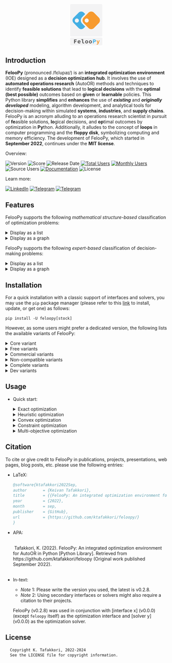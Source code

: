 
<p align="center">
   <img src="miscellaneous/logo/logo1.png" width="20%">
</p>

## Introduction

**FelooPy** (pronounced /fɛlupaɪ/) is an **integrated optimization environment** (IOE) designed as a **decision optimization hub**. It involves the use of **automated operations research** (AutoOR) methods and techniques to identify **feasible solutions** that lead to **logical decisions** with the **optimal (best possible)** outcomes based on **given** or **learnable** policies. This Python library **simplifies** and **enhances** the use of **_existing_** and **_originally developed_** modeling, algorithm development, and analytical tools for decision-making within simulated **systems**, **industries**, and **supply chains**. FelooPy is an acronym alluding to an operations research scientist in pursuit of **fe**asible solutions, **lo**gical decisions, and **op**timal outcomes by optimization in **Py**thon. Additionally, it alludes to the concept of **loops** in computer programming and the **floppy disk**, symbolizing computing and memory efficiency. The development of FelooPy, which started in **September 2022**, continues under the **MIT license**.

Overview:

![Version](https://img.shields.io/static/v1?label=latest&message=v0.2.8&color=darkgreen)
![Score](https://img.shields.io/github/stars/ktafakkori/feloopy?label=score&color=darkgreen)
![Release Date](https://img.shields.io/github/release-date/ktafakkori/feloopy?label=release%20date&color=darkgreen)
[![Total Users](https://static.pepy.tech/personalized-badge/feloopy?period=total&units=international_system&left_color=grey&right_color=blue&left_text=total%20users)](https://pepy.tech/project/feloopy?&left_text=totalusers)
[![Monthly Users](https://img.shields.io/pypi/dm/feloopy?label=monthly%20users&color=blue)](https://pypistats.org/packages/feloopy)
![Source Users](https://img.shields.io/github/downloads/ktafakkori/feloopy/total?label=source%20users&color=blue)
[![Documentation](https://readthedocs.org/projects/feloopy/badge/?version=latest&color=darkgreen)](https://feloopy.readthedocs.io/en/latest/?badge=latest&color=darkgreen)
![License](https://img.shields.io/static/v1?label=license&message=MIT&color=darkred)

Learn more:

[![LinkedIn](https://img.shields.io/badge/LinkedIn%20Group%20-blue?&color=darkblue&label=join)](https://www.linkedin.com/groups/12881077/) [![Telegram](https://img.shields.io/badge/Telegram%20Group%20-blue?&color=darkblue&label=join)](https://t.me/feloop_group)
[![Telegram](https://img.shields.io/badge/Instagram%20Page%20-blue?&color=darkblue&label=follow)](https://instagram.com/feloop_page)

## Features

FelooPy supports the following _mathematical structure-based_ classification of optimization problems:

<details>
<summary>Display as a list</summary>

- Numerical optimization
   - Linear Programming (LP)
      - [Unconstrained] Linear Programming (ULP, or LP)
      - [Constrained] Linear Programming (CLP, or LP)
      - General Linear Programming (GLP, or LP)
   - Non-Linear Programming (NLP)
      - with non-linear objectives
         - [Unconstrained] Quadratic Programming (UQP, or QP)
         - [Constrained] Quadratic Programming (CQP, or QP)
      - with non-linear constraints
         - Second Order Cone Programming (SOCP)
      - with non-linear objectives and constraints
         - General Non-Linear Programming (GNLP)
- Combinatorial optimization
   - Integer Programming (IP)
      - Pure Integer Linear Programming (PILP)
         - [Unconstrained] Pure Integer Linear Programming (UPILP, or PILP)
         - [Constrained] Pure Integer Linear Programming (CPILP, or PILP)
      - Pure Integer Non-Linear Programming (PINLP)
         - with non-linear objectives
            - [Unconstrained] Integer Quadratic Programming (UIQP, IQP, or QUIO)
            - [Unconstrained] Binary Quadratic Programming (UBQP, BQP, or QUBO)
            - [Constrained] Integer Quadratic Programming (CIQP, IQP, or QUIO)
            - [Constrained] Binary Quadratic Programming (CBQP, BQP, or QUBO)
         - with non-linear constraints
         - with non-linear objectives and constraints
            - General Pure Integer Non-Linear Programming (GPINLP)
   - Mixed Integer Programming (MIP)
      - Mixed Integer Linear Programming (MILP)
         - [Unconstrained] Mixed Integer Linear Programming (UMILP, or MILP)
         - [Constrained] Mixed Integer Linear Programming (CMILP, or MILP)
      - Mixed Integer Non-Linear Programming (MINLP)
         - with non-linear objectives
            - [Unconstrained] Mixed Integer Quadratic Programming (UMIQP, or MIQP)
            - [Constrained] Mixed Integer Quadratic Programming (CMIQP, or MIQP)
         - with non-linear constraints
         - with non-linear objectives and constraints
            - General Mixed Integer Non-Linear Programming (GMINLP, or GMIP)

_Credit: Keivan Tafakkori_

</details>

<details>
<summary>Display as a graph</summary>

```mermaid
graph LR 
 CLASS["FelooPy"] --> SUBCLASS1["Numerical Optimization"]
 CLASS["FelooPy"] --> SUBCLASS2["Combinatorial Optimization"]
 SUBCLASS1["Numerical Optimization"] --> A["LP"]
 SUBCLASS1["Numerical Optimization"] --> B["NLP"]
 SUBCLASS2["Combinatorial Optimization"] --> C["IP"]
 SUBCLASS2["Combinatorial Optimization"] --> D["MIP"]
 A["LP"] --> A1["ULP, or LP"]
 A["LP"] --> A2["CLP, or LP"]
 A["LP"] --> A3["GLP, or LP"]
 B["NLP"] --> B1["NLO"]
 B1["NLO"] --> B11["UQP, or QP"]
 B1["NLO"] --> B12["CQP, or QP"]
 B["NLP"] --> B2["NLC"]
 B2["NLC"] --> B21["SOCP"]
 B["NLP"] --> B3["NLOC"]
 B3["NLOC"] --> B31["GNLP"]
 C["IP"] --> C1["PILP"]
 C1["PILP"] --> C11["UPILP, or PILP"]
 C1["PILP"] --> C12["CPILP, or PILP"]
 C["IP"] --> C2["PINLP"]
 C2["PINLP"] --> C21["NLO"]
 C21["NLO"] --> C211["UIQP, IQP, or UQIO"]
 C21["NLO"] --> C212["UBQP, BQP, or UBIO"]
 C21["NLO"] --> C213["CIQP, IQP, or CQIO"]
 C21["NLO"] --> C214["CBQP, BQP, or CBIO"]
 C2["PINLP"] --> C22["NLC"]
 C2["PINLP"] --> C23["NLOC"]
 C23["NLOC"] --> C231["GPINLP"]
 D["MIP"] --> D1["MILP"]  
 D1["MILP"] --> D11["UMILP, or MILP"]
 D1["MILP"] --> D12["CMILP, or MILP"]
 D["MIP"] --> D2["MINLP"]  
 D2["MINLP"] --> D21["NLO"]
 D21["NLO"] --> D211["UMIQP"]
 D21["NLO"] --> D212["CMIQP"]
 D2["MINLP"] --> D22["NLC"]
 D2["MINLP"] --> D23["NLOC"]
 D23["NLOC"] --> D231["GMINLP, or GMIP"]
```

_Credit: Keivan Tafakkori_

</details>


FelooPy supports the following _expert-based_ classification of decision-making problems:

<details>
<summary>Display as a list</summary>

- Multi-Attribute Decision-Making (MADM)
   - Weighting methods
      - without a decision-making matrix
      - with a decision-making matrix
   - Ranking methods
      - Compensatory methods
         - Scoring methods
         - Compromising methods
      - Non-compensatory methods 
         - Conjunctive satisfying methods
         - Lexicographic methods
         - Outranking methods
         
- Group Decision-Making (GDM)

_Credit: Keivan Tafakkori_

</details>

<details>
<summary>Display as a graph</summary>

```mermaid
graph LR 
 CLASS["FelooPy"] --> SUBCLASS1["MADM"]
 CLASS["FelooPy"] --> SUBCLASS2["GDM"]
 SUBCLASS1["MADM"] --> A["Weighting"]
 SUBCLASS1["MADM"] --> B["Ranking"]
 A["Weighting"] --> A1["without decision matrix"]
 A["Weighting"] --> A2["with decision matrix"]
 B["Ranking"] --> B1["Compensatory"]
 B["Ranking"] --> B2["Non-compensatory"]
 B1["Compensatory"] --> B11["Scoring"]
 B1["Compensatory"] --> B12["Compromising"]
 B2["Non-compensatory"] --> B21["Conjunctive satisfying"]
 B2["Non-compensatory"] --> B22["Lexicographic"]
 B2["Non-compensatory"] --> B23["Outranking"]
```
_Credit: Keivan Tafakkori_

</details>

## Installation

For a quick installation with a classic support of interfaces and solvers, you may use the `pip` package manager (please refer to this [link](https://pip.pypa.io/en/stable/installation/) to install, update, or get one) as follows:
   
   ```terminal
   pip install -U feloopy[stock]
   ```

However, as some users might prefer a dedicated version, the following lists the available variants of FelooPy:

<details>
<summary>Core variant</summary>

   This variant installs the base package without any additional features. It installs FelooPy with its common dependencies.

   ```terminal
   pip install -U feloopy
   ```
</details>

<details>
<summary>Free variants</summary>

   - `pico` variant:

      This variant installs the base package without any additional features. It is the same as the core variant. It installs FelooPy with its common dependencies.

      ```terminal
      pip install -U feloopy[pico]
      ```

   - `nano` variant:

      This variant includes a small set of additional features. It installs FelooPy with its common dependencies and the `pymprog` package. 

      ```terminal
      pip install -U feloopy[nano]
      ```

   - `micro` variant:

      This variant includes a moderate set of additional features. It installs FelooPy with its common dependencies and the `pymprog`, `gekko`, and `mealpy` packages.

      ```terminal
      pip install -U feloopy[micro]
      ```

   - `mini` variant:

      This variant includes a large set of additional features. It installs FelooPy with its common dependencies and the `pymprog`, `gekko`, `mealpy`, `ortools`, and `cvxpy` packages.

      ```terminal
      pip install -U feloopy[mini]
      ```   

   - `full` variant:

      This variant includes all available features. It installs FelooPy with its common dependencies and the `pymprog`, `gekko`, `mealpy`, `ortools`, `cvxpy`, `pymoo`, and `pydecision` packages.
      
      ```terminal
      pip install -U feloopy[full]
      ```

   - `stock` variant:

      This variant includes all interface packages. It installs FelooPy with its common dependencies and the `gekko`, `ortools`, `pulp`, `pyomo`, `pymprog`, `picos`, `linopy`, `cvxpy`, `mip`, `mealpy`, `pydecision`, `rsome`, `pymoo`, `niapy`, and `pygad` packages.

      ```terminal
      pip install -U feloopy[stock]
      ```

</details>

<details>
<summary>Commercial variants</summary>

   `plus_gurobi` variant:

   This variant includes the Gurobi solver. It requires a valid Gurobi license. Refer to the [Gurobi website](https://www.gurobi.com/) for more information.

   ```terminal
   pip install -U feloopy[plus_gurobi]
   ```

   `plus_cplex` variant:

   This variant includes the CPLEX solver. It requires a valid CPLEX license. Refer to the [CPLEX website](https://www.ibm.com/analytics/cplex-optimizer) for more information.

   ```terminal
   pip install -U feloopy[plus_cplex]
   ```

   `plus_xpress` variant:

   This variant includes the Xpress solver. It requires a valid Xpress license. Refer to the [Xpress website](https://www.fico.com/en/products/fico-xpress-optimization) for more information.

   ```terminal
   pip install -U feloopy[plus_xpress]
   ```

   `plus_copt` variant:

   This variant includes the COPT solver. It requires a valid COPT license. Refer to the [COPT website](https://shanshu.ai/copt) for more information.

   ```terminal
   pip install -U feloopy[plus_copt]
   ```

</details>

<details>
<summary>Non-compatible variants</summary>

   `only_cylp` variant:

   This variant includes the CyLP solver. It requires a valid CyLP installation. Refer to this [link](https://github.com/coin-or/CyLP) for more information.

   ```terminal
   pip install -U feloopy[plus_cylp]
   ```

   `only_linux` variant:

   This variant includes additional features for Linux-based distros. It installs FelooPy with its common dependencies and the `pymultiobjective` package.

   ```terminal
   pip install -U feloopy[only_linux]
   ```
</details>

<details>
<summary>Complete variants</summary>

   - `hyper` variant:

      This variant includes all interface and solver packages. It installs FelooPy with its common dependencies and the `gekko`, `ortools`, `pulp`, `pyomo`, `pymprog`, `picos`, `linopy`, `cvxpy`, `mip`, `mealpy`, `pydecision`, `rsome`, `pymoo`, `niapy`, `pygad`, `cplex`, `docplex`, `xpress`, `gurobipy`, `cylp`, and `coptpy` packages.

      ```terminal
      pip install -U feloopy[hyper]
      ```

   - `mega` variant:

      This variant includes all interface and solver packages. It installs a complete FelooPy with all its dependencies, regardless of whether they are compatible with your operating system, or not.

      ```terminal
      pip install -U feloopy[mega]
      ```
</details>

<details>
<summary>Dev variants</summary>

   To contribute to the project, support the developer with pull requests, and to get the latest updates, you can install a development variant as follows:

   ```terminal
   pip install -U git+https://github.com/ktafakkori/feloopy.git#egg=feloopy[variant_name]
   ```

   where `variant_name` is one of the above variants. (please refer to this [link](https://git-scm.com/downloads) to install, update, or get `git`.)

</details>

## Usage

- Quick start:

   <details>
   <summary>Exact optimization</summary>

   * _Note_ : Implementing this example at least requires installing the `feloopy[nano]` variant.

   ```python
   from feloopy import *

   # Define a model
   m = model('exact', 'target_model_name', 'pymprog')

   # Define variables
   x = m.bvar(name='x', dim=0)
   y = m.pvar(name='y', dim=0, bound = [0, 10])

   # Define constraints
   m.con(x + y <= 1, label='c1')
   m.con(x - y >= 1, label='c2')

   # Define an objective
   m.obj(x + y)

   # Solve the model
   m.sol(['max'], 'glpk')

   # Report the results
   m.report()
   ```

   <details>
   <summary style="color:green">Display the output</summary>

   ```terminal
   ╭─ FelooPy v0.2.8 ───────────────────────────────────────────────────────────────╮
   │                                                                                │
   │ Date: 2023-12-04                                                Time: 00:00:00 │
   │ Interface: pymprog                                                Solver: glpk │
   │                                                                                │
   ╰────────────────────────────────────────────────────────────────────────────────╯
   ╭─ Model ────────────────────────────────────────────────────────────────────────╮
   │                                                                                │
   │ Name: target_model_name                                                        │
   │ Feature:                                Class:                        Total:   │
   │ Positive variable                       1                             1        │
   │ Binary variable                         1                             1        │
   │ Total variables                         2                             2        │
   │ Objective                               -                             1        │
   │ Constraint                              2                             2        │
   │                                                                                │
   ╰────────────────────────────────────────────────────────────────────────────────╯
   ╭─ Solve ────────────────────────────────────────────────────────────────────────╮
   │                                                                                │
   │ Method: exact                                                  Objective value │
   │ Status:                                                                    max │
   │ optimal                                                                   1.00 │
   │                                                                                │
   ╰────────────────────────────────────────────────────────────────────────────────╯
   ╭─ Metric ───────────────────────────────────────────────────────────────────────╮
   │                                                                                │
   │ CPT (microseconds)                                                      347.00 │
   │ CPT (hour:min:sec)                                                    00:00:00 │
   │                                                                                │
   ╰────────────────────────────────────────────────────────────────────────────────╯
   ╭─ Decision ─────────────────────────────────────────────────────────────────────╮
   │                                                                                │
   │ x = 1.0                                                                        │
   │                                                                                │
   ╰────────────────────────────────────────────────────────────────────────────────╯
   ```
   </details>
   </details>

   <details>
   <summary>Heuristic optimization</summary>

   ```python

   from feloopy import *

   def instance(X):
      
      # Define model instance
      m = model('heuristic', 'representor_model_name', 'feloopy', X)

      # Define variables for the model instance
      x = m.bvar(name='x', dim=0)
      y = m.pvar(name='y', dim=0, bound = [0, 10])

      # Define constraints for the model instance
      m.con(x + y |l| 1, label='c1')
      m.con(x - y |g| 1, label='c2')

      # Define an objective for the model instance
      m.obj((x-1)**2+(y-1)**2)

      # Solve the model instance
      m.sol(['max'], 'ga', {'epoch': 1000, 'pop_size': 100})

      return m[X]

   # Make the main model
   m = make_model(instance)

   # Solve the model
   m.sol(penalty_coefficient=10)

   # Report the results
   m.report()
   ```

   <details>
   <summary style="color:green">Display the output</summary>

   ```terminal
   ╭─ FelooPy v0.2.8 ───────────────────────────────────────────────────────────────╮
   │                                                                                │
   │ Date: 2023-12-04                                                Time: 00:00:00 │
   │ Interface: feloopy                                                  Solver: ga │
   │                                                                                │
   ╰────────────────────────────────────────────────────────────────────────────────╯
   ╭─ Model ────────────────────────────────────────────────────────────────────────╮
   │                                                                                │
   │ Name: representor_model_name                                                   │
   │ Feature:                                Class:                        Total:   │
   │ Positive variable                       1                             1        │
   │ Binary variable                         1                             1        │
   │ Total variables                         2                             2        │
   │ Objective                               -                             1        │
   │ Constraint                              2                             2        │
   │                                                                                │
   ╰────────────────────────────────────────────────────────────────────────────────╯
   ╭─ Solve ────────────────────────────────────────────────────────────────────────╮
   │                                                                                │
   │ Method: heuristic                                              Objective value │
   │ Status:                                                                    max │
   │ feasible (constrained)                                                    1.00 │
   │                                                                                │
   ╰────────────────────────────────────────────────────────────────────────────────╯
   ╭─ Metric ───────────────────────────────────────────────────────────────────────╮
   │                                                                                │
   │ CPT (microseconds)                                                    1.31e+06 │
   │ CPT (hour:min:sec)                                                    00:00:01 │
   │                                                                                │
   ╰────────────────────────────────────────────────────────────────────────────────╯
   ╭─ Decision ─────────────────────────────────────────────────────────────────────╮
   │                                                                                │
   │ x = [1.]                                                                       │
   │                                                                                │
   ╰────────────────────────────────────────────────────────────────────────────────╯
   ```
   </details>
   </details>

   <details>
   <summary>Convex optimization</summary>

   * _Note_ : Implementing this example at least requires installing the `feloopy[mini]` variant.

   ```python
   from feloopy import *

   m = model('convex', 'convex_model_name', 'cvxpy')

   # Define variables
   x = m.ftvar(name='x',shape = 0)

   # Define constraints
   m.con(x <= 1, label='c1')
   m.con(x >= 1, label='c2')

   # Define an objective
   m.obj((x-4)**2)

   # Solve the model
   m.sol(['min'], 'ecos')

   # Report the results
   m.report()
   ```
   <details>
   <summary style="color:green">Display the output</summary>

   ```terminal
   ╭─ FelooPy v0.2.8 ───────────────────────────────────────────────────────────────╮
   │                                                                                │
   │ Date: 2023-12-04                                                Time: 00:00:00 │
   │ Interface: cvxpy                                                  Solver: ecos │
   │                                                                                │
   ╰────────────────────────────────────────────────────────────────────────────────╯
   ╭─ Model ────────────────────────────────────────────────────────────────────────╮
   │                                                                                │
   │ Name: convex_model_name                                                        │
   │ Feature:                                Class:                        Total:   │
   │ Free variable                           1                             1        │
   │ Total variables                         1                             1        │
   │ Objective                               -                             1        │
   │ Constraint                              2                             2        │
   │                                                                                │
   ╰────────────────────────────────────────────────────────────────────────────────╯
   ╭─ Solve ────────────────────────────────────────────────────────────────────────╮
   │                                                                                │
   │ Method: convex                                                 Objective value │
   │ Status:                                                                    min │
   │ optimal                                                                   9.00 │
   │                                                                                │
   ╰────────────────────────────────────────────────────────────────────────────────╯
   ╭─ Metric ───────────────────────────────────────────────────────────────────────╮
   │                                                                                │
   │ CPT (microseconds)                                                    1.06e+04 │
   │ CPT (hour:min:sec)                                                    00:00:00 │
   │                                                                                │
   ╰────────────────────────────────────────────────────────────────────────────────╯
   ╭─ Decision ─────────────────────────────────────────────────────────────────────╮
   │                                                                                │
   │ x = 1.000000005186514                                                          │
   │                                                                                │
   ╰────────────────────────────────────────────────────────────────────────────────╯
   ```
   </details>
   </details>

   <details>
   <summary>Constraint optimization</summary>

   * _Note_ : Implementing this example at least requires installing the `feloopy[mini]` variant.

   ```python
   from feloopy import *

   m = model('constraint', 'satisfaction_model_name', 'ortools_cp')

   # Define variables
   x = m.bvar(name='x', dim=0)
   y = m.ivar(name='y', dim=0, bound = [0, 10])

   # Define constraints
   m.con(x + y <= 1, label='c1')
   m.con(x - y >= 1, label='c2')

   # Define an objective
   m.obj(x + y)

   # Solve the model
   m.sol(['max'], 'ortools')

   # Report the results
   m.report()
   ```
   <details>
   <summary style="color:green">Display the output</summary>

   ```terminal
   ╭─ FelooPy v0.2.8 ───────────────────────────────────────────────────────────────╮
   │                                                                                │
   │ Date: 2023-12-04                                                Time: 00:00:00 │
   │ Interface: ortools_cp                                          Solver: ortools │
   │                                                                                │
   ╰────────────────────────────────────────────────────────────────────────────────╯
   ╭─ Model ────────────────────────────────────────────────────────────────────────╮
   │                                                                                │
   │ Name: satisfier_model_name                                                     │
   │ Feature:                                Class:                        Total:   │
   │ Binary variable                         1                             1        │
   │ Integer variable                        1                             1        │
   │ Total variables                         2                             2        │
   │ Objective                               -                             1        │
   │ Constraint                              2                             2        │
   │                                                                                │
   ╰────────────────────────────────────────────────────────────────────────────────╯
   ╭─ Solve ────────────────────────────────────────────────────────────────────────╮
   │                                                                                │
   │ Method: constraint                                             Objective value │
   │ Status:                                                                    max │
   │ optimal                                                                   1.00 │
   │                                                                                │
   ╰────────────────────────────────────────────────────────────────────────────────╯
   ╭─ Metric ───────────────────────────────────────────────────────────────────────╮
   │                                                                                │
   │ CPT (microseconds)                                                    3.65e+04 │
   │ CPT (hour:min:sec)                                                    00:00:00 │
   │                                                                                │
   ╰────────────────────────────────────────────────────────────────────────────────╯
   ╭─ Decision ─────────────────────────────────────────────────────────────────────╮
   │                                                                                │
   │ x = 1                                                                          │
   │                                                                                │
   ╰────────────────────────────────────────────────────────────────────────────────╯
   ```
   </details>
   </details>


   <details>
   <summary>Multi-objective optimization</summary>

   * _Note_ : Implementing this example at least requires installing the `feloopy[full]` variant.

   ```python
   from feloopy import *

   def instance(X):
      
      m = model('heuristic','representor_model_name','pymoo', X)
      
      x = m.pvar(name = 'x', dim = [2], bound = [-1000,1000])
      
      m.obj(x[...,0]**2 + x[...,1]**2)
      m.obj((x[...,0]-2)**2 + (x[...,1]-2)**2)
      
      m.sol(['min','min'], 'ns-ga-ii', {'n_gen': 100}, obj_id='all')

      return m[X]

   m = make_model(instance)
   m.sol()
   m.report()
   ```

   <details>
   <summary style="color:green">Display the output</summary>

   ```terminal
   ╭─ FelooPy v0.2.8 ───────────────────────────────────────────────────────────────╮
   │                                                                                │
   │ Date: 2023-12-04                                                Time: 00:00:00 │
   │ Interface: pymoo                                              Solver: ns-ga-ii │
   │                                                                                │
   ╰────────────────────────────────────────────────────────────────────────────────╯
   ╭─ Model ────────────────────────────────────────────────────────────────────────╮
   │                                                                                │
   │ Name: representor_model_name                                                   │
   │ Feature:                                Class:                        Total:   │
   │ Positive variable                       1                             2        │
   │ Total variables                         1                             2        │
   │ Objective                               -                             2        │
   │                                                                                │
   ╰────────────────────────────────────────────────────────────────────────────────╯
   ╭─ Solve ────────────────────────────────────────────────────────────────────────╮
   │                                                                                │
   │ Method: heuristic                                              Objective value │
   │ Status:                                                          min       min │
   │ feasible (unconstrained)                                        0.00      7.83 │
   │ feasible (unconstrained)                                        7.94      0.00 │
   │ feasible (unconstrained)                                        0.00      7.70 │
   │ feasible (unconstrained)                                        0.08      6.82 │
   │ feasible (unconstrained)                                        2.50      1.57 │
   │ feasible (unconstrained)                                        3.53      0.91 │
   │ feasible (unconstrained)                                        0.70      4.01 │
   │ feasible (unconstrained)                                        0.30      5.26 │
   │ feasible (unconstrained)                                        2.38      1.72 │
   │ feasible (unconstrained)                                        5.17      0.31 │
   │ feasible (unconstrained)                                        2.02      1.99 │
   │ feasible (unconstrained)                                        6.78      0.05 │
   │ feasible (unconstrained)                                        0.63      4.18 │
   │ feasible (unconstrained)                                        5.63      0.22 │
   │ feasible (unconstrained)                                        3.91      0.72 │
   │ feasible (unconstrained)                                        1.28      2.96 │
   │ feasible (unconstrained)                                        1.06      3.46 │
   │ feasible (unconstrained)                                        5.42      0.25 │
   │ feasible (unconstrained)                                        2.62      1.50 │
   │ feasible (unconstrained)                                        0.58      4.28 │
   │ feasible (unconstrained)                                        6.28      0.11 │
   │ feasible (unconstrained)                                        6.14      0.15 │
   │ feasible (unconstrained)                                        0.26      5.39 │
   │ feasible (unconstrained)                                        0.36      5.07 │
   │ feasible (unconstrained)                                        3.42      0.98 │
   │ feasible (unconstrained)                                        2.96      1.23 │
   │ feasible (unconstrained)                                        1.18      3.19 │
   │ feasible (unconstrained)                                        3.69      0.83 │
   │ feasible (unconstrained)                                        1.54      2.53 │
   │ feasible (unconstrained)                                        4.49      0.50 │
   │ feasible (unconstrained)                                        1.77      2.25 │
   │ feasible (unconstrained)                                        2.15      1.88 │
   │ feasible (unconstrained)                                        0.18      5.85 │
   │ feasible (unconstrained)                                        0.20      5.70 │
   │ feasible (unconstrained)                                        3.76      0.79 │
   │ feasible (unconstrained)                                        1.47      2.61 │
   │ feasible (unconstrained)                                        4.63      0.46 │
   │ feasible (unconstrained)                                        6.45      0.10 │
   │ feasible (unconstrained)                                        6.97      0.04 │
   │ feasible (unconstrained)                                        7.35      0.01 │
   │ feasible (unconstrained)                                        3.30      1.03 │
   │ feasible (unconstrained)                                        3.06      1.18 │
   │ feasible (unconstrained)                                        0.42      4.80 │
   │ feasible (unconstrained)                                        5.30      0.28 │
   │ feasible (unconstrained)                                        5.78      0.21 │
   │ feasible (unconstrained)                                        2.30      1.78 │
   │ feasible (unconstrained)                                        0.97      3.72 │
   │ feasible (unconstrained)                                        0.85      3.75 │
   │ feasible (unconstrained)                                        4.82      0.42 │
   │ feasible (unconstrained)                                        1.83      2.18 │
   │ feasible (unconstrained)                                        7.20      0.02 │
   │ feasible (unconstrained)                                        1.14      3.32 │
   │ feasible (unconstrained)                                        5.98      0.17 │
   │ feasible (unconstrained)                                        7.73      0.00 │
   │ feasible (unconstrained)                                        2.85      1.32 │
   │ feasible (unconstrained)                                        1.62      2.42 │
   │ feasible (unconstrained)                                        0.77      3.91 │
   │ feasible (unconstrained)                                        4.24      0.59 │
   │ feasible (unconstrained)                                        4.99      0.38 │
   │ feasible (unconstrained)                                        0.49      4.54 │
   │ feasible (unconstrained)                                        5.90      0.19 │
   │ feasible (unconstrained)                                        0.11      6.39 │
   │ feasible (unconstrained)                                        0.09      6.75 │
   │ feasible (unconstrained)                                        0.09      6.58 │
   │ feasible (unconstrained)                                        0.52      4.44 │
   │ feasible (unconstrained)                                        7.08      0.03 │
   │ feasible (unconstrained)                                        1.42      2.73 │
   │ feasible (unconstrained)                                        1.67      2.36 │
   │ feasible (unconstrained)                                        0.16      5.98 │
   │ feasible (unconstrained)                                        0.12      6.19 │
   │ feasible (unconstrained)                                        3.15      1.11 │
   │ feasible (unconstrained)                                        2.20      1.84 │
   │ feasible (unconstrained)                                        1.94      2.07 │
   │ feasible (unconstrained)                                        7.51      0.01 │
   │ feasible (unconstrained)                                        0.46      4.65 │
   │ feasible (unconstrained)                                        1.35      2.84 │
   │ feasible (unconstrained)                                        4.75      0.44 │
   │ feasible (unconstrained)                                        6.60      0.07 │
   │ feasible (unconstrained)                                        7.57      0.01 │
   │ feasible (unconstrained)                                        0.77      3.82 │
   │ feasible (unconstrained)                                        3.20      1.08 │
   │ feasible (unconstrained)                                        1.91      2.11 │
   │ feasible (unconstrained)                                        0.37      4.96 │
   │ feasible (unconstrained)                                        4.98      0.38 │
   │ feasible (unconstrained)                                        2.71      1.40 │
   │ feasible (unconstrained)                                        0.11      6.28 │
   │ feasible (unconstrained)                                        0.99      3.56 │
   │ feasible (unconstrained)                                        7.84      0.00 │
   │ feasible (unconstrained)                                        0.10      6.51 │
   │ feasible (unconstrained)                                        0.23      5.54 │
   │ feasible (unconstrained)                                        2.80      1.35 │
   │ feasible (unconstrained)                                        1.29      2.91 │
   │ feasible (unconstrained)                                        0.99      3.60 │
   │ feasible (unconstrained)                                        4.04      0.67 │
   │ feasible (unconstrained)                                        0.43      4.72 │
   │ feasible (unconstrained)                                        6.59      0.09 │
   │ feasible (unconstrained)                                        4.36      0.55 │
   │ feasible (unconstrained)                                        1.40      2.78 │
   │ feasible (unconstrained)                                        4.37      0.54 │
   │ feasible (unconstrained)                                        4.12      0.64 │
   │ payoff 0                                                        0.00      7.83 │
   │ payoff 1                                                        7.94      0.00 │
   │ max                                                             7.94      7.83 │
   │ ave                                                             2.90      2.40 │
   │ std                                                             2.42      2.20 │
   │ min                                                             0.00      0.00 │
   │                                                                                │
   ╰────────────────────────────────────────────────────────────────────────────────╯
   ╭─ Metric ───────────────────────────────────────────────────────────────────────╮
   │                                                                                │
   │ CPT (microseconds)                                                    1.58e+06 │
   │ CPT (hour:min:sec)                                                    00:00:01 │
   │                                                                                │
   ╰────────────────────────────────────────────────────────────────────────────────╯
   ╭─ Decision ─────────────────────────────────────────────────────────────────────╮
   │                                                                                │
   │ x[0] = [0.028609389086682313, 1.9859341076320334]                              │
   │ x[1] = [0.006622432714834758, 1.9993559166051682]                              │
   │                                                                                │
   ╰────────────────────────────────────────────────────────────────────────────────╯
   ```
   </details>
   </details>


## Citation

To cite or give credit to FelooPy in publications, projects, presentations, web pages, blog posts, etc. please use the following entries:

- LaTeX:

   ```bibtex
   @software{ktafakkori2022Sep,
   author       = {Keivan Tafakkori},
   title        = {{FelooPy: An integrated optimization environment for AutoOR in Python}},
   year         = {2022},
   month        = sep,
   publisher    = {GitHub},
   url          = {https://github.com/ktafakkori/feloopy/}
   }
   ```

- APA:

   <div style="white-space: pre-wrap;">
   Tafakkori, K. (2022). FelooPy: An integrated optimization environment for AutoOR in Python [Python Library]. Retrieved from https://github.com/ktafakkori/feloopy (Original work published September 2022).
   </div>

- In-text:

   * _Note_ 1: Please write the version you used, the latest is v0.2.8.
   * _Note_ 2: Using secondary interfaces or solvers might also require a citation to their projects.

   FelooPy (v0.2.8) was used in conjunction with [interface x] (v0.0.0) (except `feloopy` itself) as the optimization interface and [solver y] (v0.0.0) as the optimization solver.

## License

      Copyright K. Tafakkori, 2022-2024
      See the LICENSE file for copyright information.
